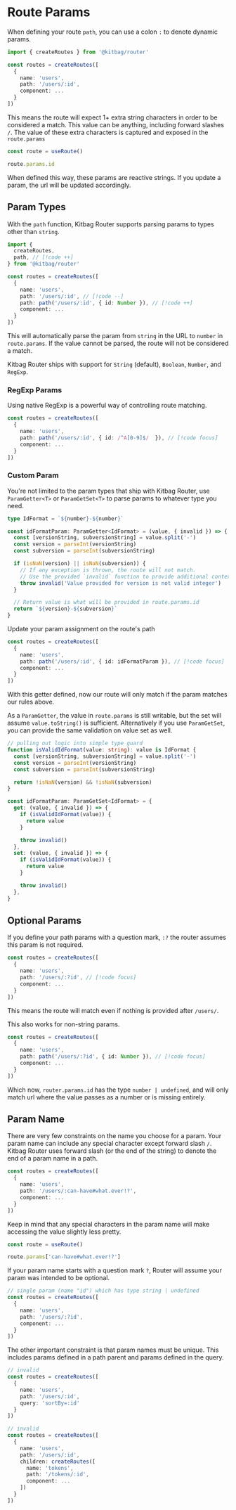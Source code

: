 # Route Params

When defining your route `path`, you can use a colon `:` to denote dynamic params.

```ts
import { createRoutes } from '@kitbag/router'

const routes = createRoutes([
  {
    name: 'users',
    path: '/users/:id',
    component: ...
  }
])
```

This means the route will expect 1+ extra string characters in order to be considered a match. This value can be anything, including forward slashes `/`. The value of these extra characters is captured and exposed in the `route.params`

```ts
const route = useRoute()

route.params.id
```

When defined this way, these params are reactive strings. If you update a param, the url will be updated accordingly.

## Param Types

With the `path` function, Kitbag Router supports parsing params to types other than `string`.

```ts
import { 
  createRoutes,
  path, // [!code ++]
} from '@kitbag/router'

const routes = createRoutes([
  {
    name: 'users',
    path: '/users/:id', // [!code --]
    path: path('/users/:id', { id: Number }), // [!code ++]
    component: ...
  }
])
```

This will automatically parse the param from `string` in the URL to `number` in `route.params`. If the value cannot be parsed, the route will not be considered a match.

Kitbag Router ships with support for `String` (default), `Boolean`, `Number`, and `RegExp`.

### RegExp Params

Using native RegExp is a powerful way of controlling route matching.

```ts
const routes = createRoutes([
  {
    name: 'users',
    path: path('/users/:id', { id: /^A[0-9]$/  }), // [!code focus]
    component: ...
  }
])
```

### Custom Param

You're not limited to the param types that ship with Kitbag Router, use `ParamGetter<T>` or `ParamGetSet<T>` to parse params to whatever type you need.

```ts
type IdFormat = `${number}-${number}`

const idFormatParam: ParamGetter<IdFormat> = (value, { invalid }) => {
  const [versionString, subversionString] = value.split('-')
  const version = parseInt(versionString)
  const subversion = parseInt(subversionString)

  if (isNaN(version) || isNaN(subversion)) {
    // If any exception is thrown, the route will not match.
    // Use the provided `invalid` function to provide additional context to the router.
    throw invalid('Value provided for version is not valid integer')
  }

  // Return value is what will be provided in route.params.id
  return `${version}-${subversion}`
}
```

Update your param assignment on the route's path

```ts
const routes = createRoutes([
  {
    name: 'users',
    path: path('/users/:id', { id: idFormatParam }), // [!code focus]
    component: ...
  }
])
```

With this getter defined, now our route will only match if the param matches our rules above.

As a `ParamGetter`, the value in `route.params` is still writable, but the set will assume `value.toString()` is sufficient. Alternatively if you use `ParamGetSet`, you can provide the same validation on value set as well.

```ts
// pulling out logic into simple type guard
function isValidIdFormat(value: string): value is IdFormat {
  const [versionString, subversionString] = value.split('-')
  const version = parseInt(versionString)
  const subversion = parseInt(subversionString)

  return !isNaN(version) && !isNaN(subversion)
}

const idFormatParam: ParamGetSet<IdFormat> = {
  get: (value, { invalid }) => {
    if (isValidIdFormat(value)) {
      return value
    }

    throw invalid()
  },
  set: (value, { invalid }) => {
    if (isValidIdFormat(value)) {
      return value
    }

    throw invalid()
  },
}
```

## Optional Params

If you define your path params with a question mark, `:?` the router assumes this param is not required.

```ts
const routes = createRoutes([
  {
    name: 'users',
    path: '/users/:?id', // [!code focus]
    component: ...
  }
])
```

This means the route will match even if nothing is provided after `/users/`.

This also works for non-string params.

```ts
const routes = createRoutes([
  {
    name: 'users',
    path: path('/users/:?id', { id: Number }), // [!code focus]
    component: ...
  }
])
```

Which now, `router.params.id` has the type `number | undefined`, and will only match url where the value passes as a number or is missing entirely.

## Param Name

There are very few constraints on the name you choose for a param. Your param name can include any special character except forward slash `/`. Kitbag Router uses forward slash (or the end of the string) to denote the end of a param name in a path.

```ts
const routes = createRoutes([
  {
    name: 'users',
    path: '/users/:can-have#what.ever!?',
    component: ...
  }
])
```

Keep in mind that any special characters in the param name will make accessing the value slightly less pretty.

```ts
const route = useRoute()

route.params['can-have#what.ever!?']
```

If your param name starts with a question mark `?`, Router will assume your param was intended to be optional.

```ts
// single param (name "id") which has type string | undefined
const routes = createRoutes([
  {
    name: 'users',
    path: '/users/:?id',
    component: ...
  }
])
```

The other important constraint is that param names must be unique. This includes params defined in a path parent and params defined in the query.

```ts
// invalid
const routes = createRoutes([
  {
    name: 'users',
    path: '/users/:id',
    query: 'sortBy=:id'
  }
])

// invalid
const routes = createRoutes([
  {
    name: 'users',
    path: '/users/:id',
    children: createRoutes([
      name: 'tokens',
      path: '/tokens/:id',
      component: ...
    ])
  }
])
```
